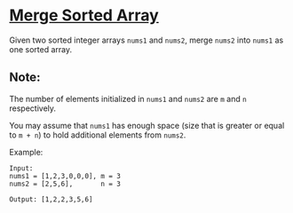 [Merge Sorted Array](https://leetcode.com/problems/merge-sorted-array/)
====================
Given two sorted integer arrays `nums1` and `nums2`,
merge `nums2` into `nums1` as one sorted array.

Note:
-----
The number of elements initialized in `nums1` and `nums2`
are `m` and `n` respectively.

You may assume that `nums1` has enough space (size that is greater or equal to `m + n`)
to hold additional elements from `nums2`.

Example:
```
Input:
nums1 = [1,2,3,0,0,0], m = 3
nums2 = [2,5,6],       n = 3

Output: [1,2,2,3,5,6]
```
